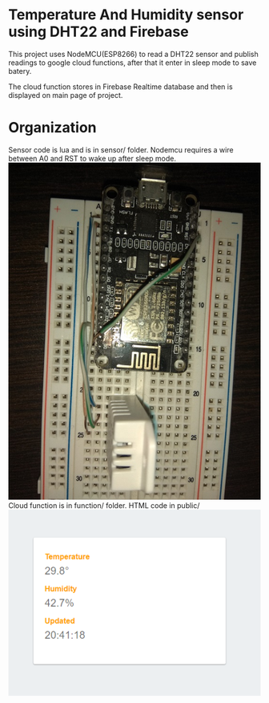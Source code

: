 # Temperature And Humidity sensor using DHT22 and Firebase


This project uses NodeMCU(ESP8266) to read a DHT22 sensor and publish readings to google cloud functions, after that
it enter in sleep mode to save batery.

The cloud function stores in Firebase Realtime database and then is displayed on main page of project.


# Organization



Sensor code is lua and is in sensor/ folder.
Nodemcu requires a wire between A0 and RST to wake up after sleep mode.
![nodemcu](nodemcu.jpg)
Cloud function is in function/ folder.
HTML code in public/
![page](page.png)
